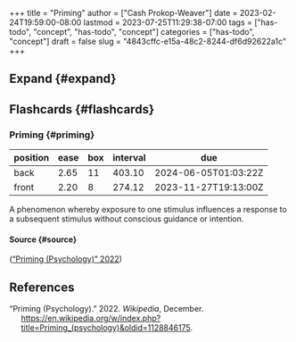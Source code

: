 +++
title = "Priming"
author = ["Cash Prokop-Weaver"]
date = 2023-02-24T19:59:00-08:00
lastmod = 2023-07-25T11:29:38-07:00
tags = ["has-todo", "concept", "has-todo", "concept"]
categories = ["has-todo", "concept"]
draft = false
slug = "4843cffc-e15a-48c2-8244-df6d92622a1c"
+++

## Expand {#expand}


## Flashcards {#flashcards}


### Priming {#priming}

| position | ease | box | interval | due                  |
|----------|------|-----|----------|----------------------|
| back     | 2.65 | 11  | 403.10   | 2024-06-05T01:03:22Z |
| front    | 2.20 | 8   | 274.12   | 2023-11-27T19:13:00Z |

A phenomenon whereby exposure to one stimulus influences a response to a subsequent stimulus without conscious guidance or intention.


#### Source {#source}

(<a href="#citeproc_bib_item_1">“Priming (Psychology)” 2022</a>)

## References

<style>.csl-entry{text-indent: -1.5em; margin-left: 1.5em;}</style><div class="csl-bib-body">
  <div class="csl-entry"><a id="citeproc_bib_item_1"></a>“Priming (Psychology).” 2022. <i>Wikipedia</i>, December. <a href="https://en.wikipedia.org/w/index.php?title=Priming_(psychology)&oldid=1128846175">https://en.wikipedia.org/w/index.php?title=Priming_(psychology)&#38;oldid=1128846175</a>.</div>
</div>
